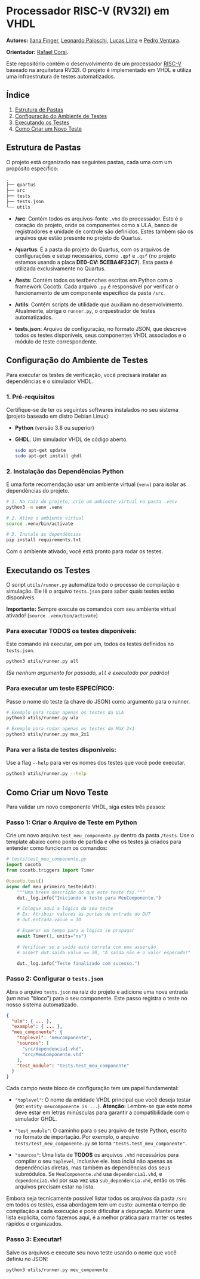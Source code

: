 # Processador RISC-V (RV32I) em VHDL

**Autores:** [Ilana Finger](https://github.com/ilacftemp), [Leonardo Paloschi](), [Lucas Lima](https://github.com/lucasouzamil) e [Pedro Ventura](https://github.com/pedropcventura).

**Orientador:** [Rafael Corsi](https://github.com/rafaelcorsi).

Este repositório contém o desenvolvimento de um processador [RISC-V](https://riscv.org/) baseado na arquitetura RV32I. O projeto é implementado em VHDL e utiliza uma infraestrutura de testes automatizados.

## Índice

1.  [Estrutura de Pastas](#-estrutura-de-pastas)
2.  [Configuração do Ambiente de Testes](#-configuração-do-ambiente-de-testes)
3.  [Executando os Testes](#-executando-os-testes)
4.  [Como Criar um Novo Teste](#-como-criar-um-novo-teste)

## Estrutura de Pastas

O projeto está organizado nas seguintes pastas, cada uma com um propósito específico:

```bash
.
├── quartus
├── src
├── tests
├── tests.json
└── utils
```

* **/src**: Contém todos os arquivos-fonte `.vhd` do processador. Este é o coração do projeto, onde os componentes como a ULA, banco de registradores e unidade de controle são definidos. Estes também são os arquivos que estão presente no projeto do Quartus.

* **/quartus**: É a pasta do projeto do Quartus, com os arquivos de configurações e setup necessários, como `.qpf` e `.qsf` (no projeto estamos usando a placa **DE0-CV: 5CEBA4F23C7**). Esta pasta é utilizada exclusivamente no Quartus.

* **/tests**: Contém todos os testbenches escritos em Python com o framework Cocotb. Cada arquivo `.py` é responsável por verificar o funcionamento de um componente específico da pasta `/src`.

* **/utils**: Contém scripts de utilidade que auxiliam no desenvolvimento. Atualmente, abriga o `runner.py`, o orquestrador de testes automatizados.

* **tests.json**: Arquivo de configuração, no formato JSON, que descreve todos os testes disponíveis, seus componentes VHDL associados e o módulo de teste correspondente.

## Configuração do Ambiente de Testes

Para executar os testes de verificação, você precisará instalar as dependências e o simulador VHDL.

### 1. Pré-requisitos

Certifique-se de ter os seguintes softwares instalados no seu sistema (projeto baseado em distro Debian Linux):

* **Python** (versão 3.8 ou superior)
* **GHDL**: Um simulador VHDL de código aberto.

    ```bash
    sudo apt-get update
    sudo apt-get install ghdl
    ```

### 2. Instalação das Dependências Python

É uma forte recomendação usar um ambiente virtual (`venv`) para isolar as dependências do projeto.

```bash
# 1. Na raiz do projeto, crie um ambiente virtual na pasta .venv
python3 -m venv .venv

# 2. Ative o ambiente virtual
source .venv/bin/activate

# 3. Instale as dependências
pip install requirements.txt
```

Com o ambiente ativado, você está pronto para rodar os testes.

## Executando os Testes

O script `utils/runner.py` automatiza todo o processo de compilação e simulação. Ele lê o arquivo `tests.json` para saber quais testes estão disponíveis.

**Importante:** Sempre execute os comandos com seu ambiente virtual ativado! (`source .venv/bin/activate`)

### Para executar TODOS os testes disponíveis:

Este comando irá executar, um por um, todos os testes definidos no `tests.json`.

```bash
python3 utils/runner.py all
```
*(Se nenhum argumento for passado, `all` é executado por padrão)*

### Para executar um teste ESPECÍFICO:

Passe o nome do teste (a chave do JSON) como argumento para o runner.

```bash
# Exemplo para rodar apenas os testes da ULA
python3 utils/runner.py ula

# Exemplo para rodar apenas os testes do MUX 2x1
python3 utils/runner.py mux_2x1
```

### Para ver a lista de testes disponíveis:

Use a flag `--help` para ver os nomes dos testes que você pode executar.

```bash
python3 utils/runner.py --help
```

## Como Criar um Novo Teste

Para validar um novo componente VHDL, siga estes três passos:

### Passo 1: Criar o Arquivo de Teste em Python

Crie um novo arquivo `test_meu_componente.py` dentro da pasta `/tests`. Use o template abaixo como ponto de partida e olhe os testes já criados para entender como funcionam os comandos:

```python
# tests/test_meu_componente.py
import cocotb
from cocotb.triggers import Timer

@cocotb.test()
async def meu_primeiro_teste(dut):
    """Uma breve descrição do que este teste faz."""
    dut._log.info("Iniciando o teste para MeuComponente.")

    # Coloque aqui a lógica do seu teste
    # Ex: Atribuir valores às portas de entrada do DUT
    # dut.entrada.value = 10

    # Esperar um tempo para a lógica se propagar
    await Timer(1, units="ns")

    # Verificar se a saída está correta com uma asserção
    # assert dut.saida.value == 20, "A saída não é o valor esperado!"

    dut._log.info("Teste finalizado com sucesso.")
```

### Passo 2: Configurar o `tests.json`

Abra o arquivo `tests.json` na raiz do projeto e adicione uma nova entrada (um novo "bloco") para o seu componente. Este passo registra o teste no nosso sistema automatizado.

```json
{
  "ula": { ... },
  "example": { ... },
  "meu_componente": {
    "toplevel": "meucomponente",
    "sources": [
      "src/dependencia1.vhd",
      "src/MeuComponente.vhd"
    ],
    "test_module": "tests.test_meu_componente"
  }
}
```

Cada campo neste bloco de configuração tem um papel fundamental:

  * `"toplevel"`: O nome da entidade VHDL principal que você deseja testar (ex: `entity meucomponente is ...`). **Atenção:** Lembre-se que este nome deve estar em letras minúsculas para garantir a compatibilidade com o simulador GHDL.

  * `"test_module"`: O caminho para o seu arquivo de teste Python, escrito no formato de importação. Por exemplo, o arquivo `tests/test_meu_componente.py` se torna `"tests.test_meu_componente"`.

  * `"sources"`: Uma lista de **TODOS** os arquivos `.vhd` necessários para compilar o seu `toplevel`, inclusive ele. Isso inclui não apenas as dependências diretas, mas também as dependências dos seus submódulos. Se `MeuComponente.vhd` usa `dependencia1.vhd`, e `dependencia1.vhd` por sua vez usa `sub_dependencia.vhd`, então os três arquivos precisam estar na lista.

Embora seja tecnicamente possível listar todos os arquivos da pasta `/src` em todos os testes, essa abordagem tem um custo: aumenta o tempo de compilação a cada execução e pode dificultar a depuração. Manter uma lista explícita, como fazemos aqui, é a melhor prática para manter os testes rápidos e organizados.
### Passo 3: Executar!

Salve os arquivos e execute seu novo teste usando o nome que você definiu no JSON:

```bash
python3 utils/runner.py meu_componente
```